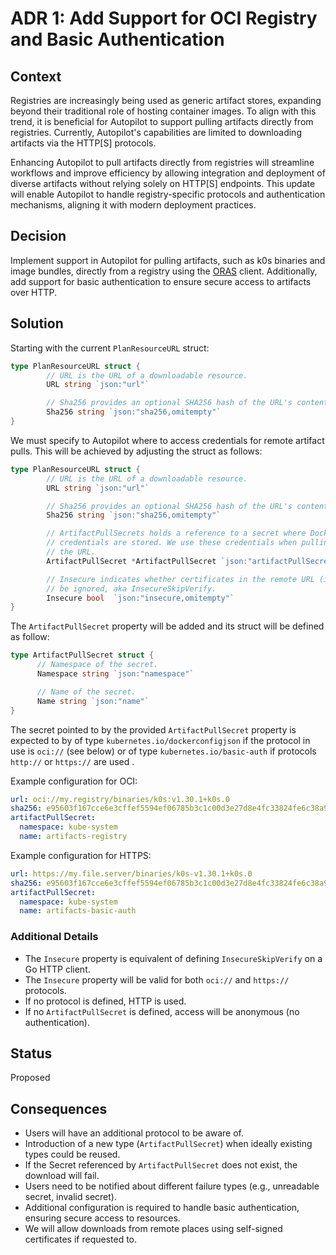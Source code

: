 # ADR 1: Add Support for OCI Registry and Basic Authentication

## Context

Registries are increasingly being used as generic artifact stores, expanding beyond their traditional role of hosting container images. To align with this trend, it is beneficial for Autopilot to support pulling artifacts directly from registries. Currently, Autopilot's capabilities are limited to downloading artifacts via the HTTP[S] protocols.

Enhancing Autopilot to pull artifacts directly from registries will streamline workflows and improve efficiency by allowing integration and deployment of diverse artifacts without relying solely on HTTP[S] endpoints. This update will enable Autopilot to handle registry-specific protocols and authentication mechanisms, aligning it with modern deployment practices.

## Decision

Implement support in Autopilot for pulling artifacts, such as k0s binaries and image bundles, directly from a registry using the [ORAS](https://oras.land/docs/) client. Additionally, add support for basic authentication to ensure secure access to artifacts over HTTP.

## Solution

Starting with the current `PlanResourceURL` struct:

```go
type PlanResourceURL struct {
        // URL is the URL of a downloadable resource.
        URL string `json:"url"`

        // Sha256 provides an optional SHA256 hash of the URL's content for verification.
        Sha256 string `json:"sha256,omitempty"`
}
```

We must specify to Autopilot where to access credentials for remote artifact pulls. This will be achieved by adjusting the struct as follows:

```go
type PlanResourceURL struct {
        // URL is the URL of a downloadable resource.
        URL string `json:"url"`

        // Sha256 provides an optional SHA256 hash of the URL's content for verification.
        Sha256 string `json:"sha256,omitempty"`

        // ArtifactPullSecrets holds a reference to a secret where Docker or Basic Auth
        // credentials are stored. We use these credentials when pulling the artifacts from
        // the URL.
        ArtifactPullSecret *ArtifactPullSecret `json:"artifactPullSecret,omitempty"`

        // Insecure indicates whether certificates in the remote URL (if using TLS) can
        // be ignored, aka InsecureSkipVerify.
        Insecure bool  `json:"insecure,omitempty"`
}
```

The `ArtifactPullSecret` property will be added and its struct will be defined as follow:

```go
type ArtifactPullSecret struct {
      // Namespace of the secret.
      Namespace string `json:"namespace"`

      // Name of the secret.
      Name string `json:"name"`
}
```

The secret pointed to by the provided `ArtifactPullSecret` property is expected to by of type `kubernetes.io/dockerconfigjson` if the protocol in use is `oci://` (see below) or of type `kubernetes.io/basic-auth` if protocols `http://` or `https://` are used .

Example configuration for OCI:

```yaml
url: oci://my.registry/binaries/k0s:v1.30.1+k0s.0
sha256: e95603f167cce6e3cffef5594ef06785b3c1c00d3e27d8e4fc33824fe6c38a99
artifactPullSecret:
  namespace: kube-system
  name: artifacts-registry
```

Example configuration for HTTPS:

```yaml
url: https://my.file.server/binaries/k0s-v1.30.1+k0s.0
sha256: e95603f167cce6e3cffef5594ef06785b3c1c00d3e27d8e4fc33824fe6c38a99
artifactPullSecret:
  namespace: kube-system
  name: artifacts-basic-auth
```

### Additional Details

- The `Insecure` property is equivalent of defining `InsecureSkipVerify` on a Go HTTP client.
- The `Insecure` property will be valid for both `oci://` and `https://` protocols.
- If no protocol is defined, HTTP is used.
- If no `ArtifactPullSecret` is defined, access will be anonymous (no authentication).

## Status

Proposed

## Consequences

- Users will have an additional protocol to be aware of.
- Introduction of a new type (`ArtifactPullSecret`) when ideally existing types could be reused.
- If the Secret referenced by `ArtifactPullSecret` does not exist, the download will fail.
- Users need to be notified about different failure types (e.g., unreadable secret, invalid secret).
- Additional configuration is required to handle basic authentication, ensuring secure access to resources.
- We will allow downloads from remote places using self-signed certificates if requested to.
